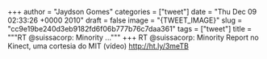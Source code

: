 
+++
author = "Jaydson Gomes"
categories = ["tweet"]
date = "Thu Dec 09 02:33:26 +0000 2010"
draft = false
image = "{TWEET_IMAGE}"
slug = "cc9e19be240d3eb9182fd6f06b777b76c7daa361"
tags = ["tweet"]
title = """RT @suissacorp: Minority ..."""
+++
RT @suissacorp: Minority Report no Kinect, uma cortesia do MIT (vídeo) http://ht.ly/3meTB

